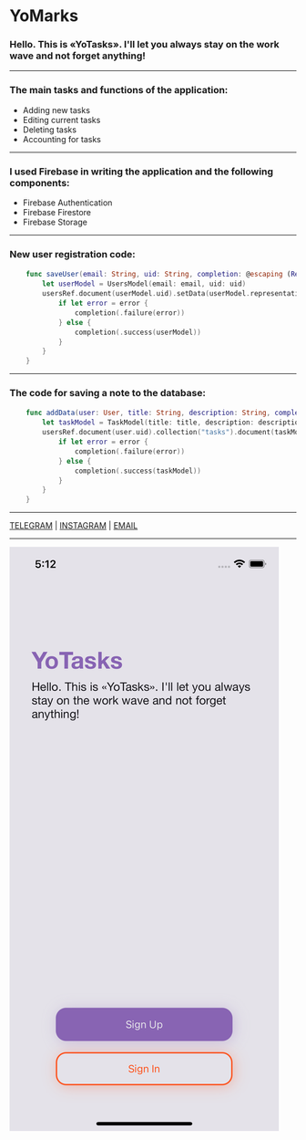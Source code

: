 # YoMarks
### Hello. This is «YoTasks». I'll let you always stay on the work wave and not forget anything!
---
### The main tasks and functions of the application:
* Adding new tasks
* Editing current tasks
* Deleting tasks
* Accounting for tasks
---
### I used Firebase in writing the application and the following components:
* Firebase Authentication
* Firebase Firestore
* Firebase Storage
---
###  New user registration code:
```swift
    func saveUser(email: String, uid: String, completion: @escaping (Result<UsersModel, Error>) -> Void) {
        let userModel = UsersModel(email: email, uid: uid)
        usersRef.document(userModel.uid).setData(userModel.representation) { error in
            if let error = error {
                completion(.failure(error))
            } else {
                completion(.success(userModel))
            }
        }
    }
```
---
### The code for saving a note to the database:
```swift
    func addData(user: User, title: String, description: String, completion: @escaping (Result<TaskModel, Error>) -> Void) {
        let taskModel = TaskModel(title: title, description: description, id: UUID().uuidString)
        usersRef.document(user.uid).collection("tasks").document(taskModel.id).setData(taskModel.representation) { error in
            if let error = error {
                completion(.failure(error))
            } else {
                completion(.success(taskModel))
            }
        }
    }
```
---
[TELEGRAM](https://t.me/prilezhnyj) | [INSTAGRAM](https://instagram.com/prilezhnyj) | [EMAIL](dev.botalov@gmail.com)

---
![](https://github.com/prilezhnyj/YoMarks/blob/main/YoMarks/Resources/Assets.xcassets/Screenshot/Auth.imageset/Simulator%20Screen%20Shot%20-%20iPhone%2013%20-%202022-08-23%20at%2017.12.53.png)

